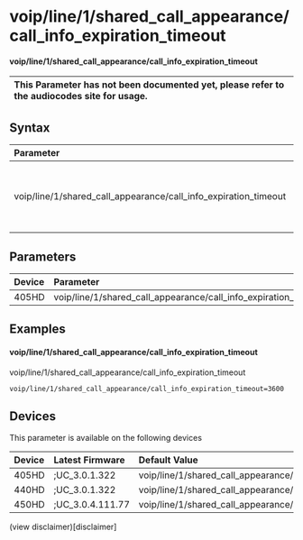﻿---
description: voip/line/1/shared_call_appearance/call_info_expiration_timeout
search:
    keywords: ['voip','line','1','shared_call_appearance','call_info_expiration_timeout']
---

# voip/line/1/shared_call_appearance/call_info_expiration_timeout

#### voip/line/1/shared_call_appearance/call_info_expiration_timeout


| This Parameter has not been documented yet, please refer to the audiocodes site for usage.  |
| :--- |

## Syntax
| Parameter | Syntax |
| :--- | :--- |
|voip/line/1/shared_call_appearance/call_info_expiration_timeout | {% raw %} undefined {% endraw %} |

## Parameters
|Device|Parameter|value|Description|
|:---|:---|:---|:---|
| 405HD | voip/line/1/shared_call_appearance/call_info_expiration_timeout |  |  |

## Examples
#### voip/line/1/shared_call_appearance/call_info_expiration_timeout

voip/line/1/shared_call_appearance/call_info_expiration_timeout

```
voip/line/1/shared_call_appearance/call_info_expiration_timeout=3600
```

## Devices
This parameter is available on the following devices

| Device | Latest Firmware | Default Value |
|:---|:---|:---|
| 405HD | ;UC_3.0.1.322 | voip/line/1/shared_call_appearance/call_info_expiration_timeout=3600 
| 440HD | ;UC_3.0.1.322 | voip/line/1/shared_call_appearance/call_info_expiration_timeout=3600 
| 450HD | ;UC_3.0.4.111.77 | voip/line/1/shared_call_appearance/call_info_expiration_timeout=3600 

(view disclaimer)[disclaimer]
